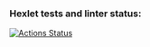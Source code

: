 ### Hexlet tests and linter status:
[![Actions Status](https://github.com/AlexIdea99/qa-engineer-project-84/workflows/hexlet-check/badge.svg)](https://github.com/AlexIdea99/qa-engineer-project-84/actions)